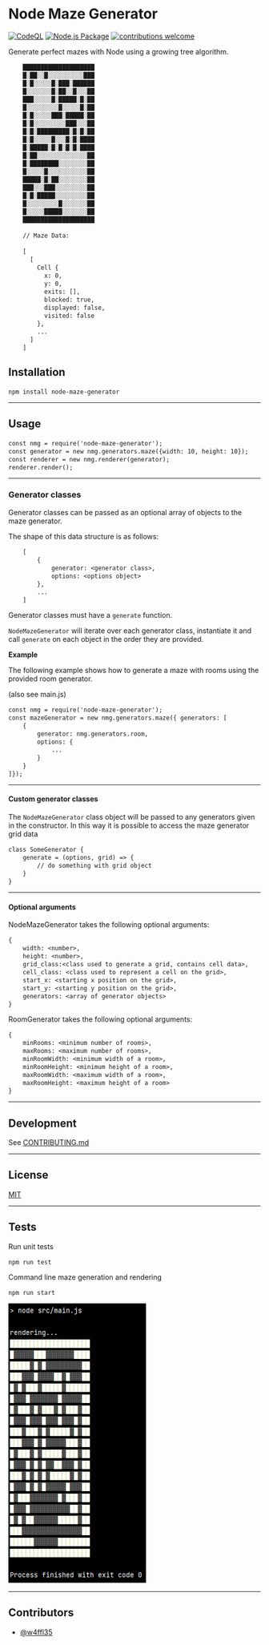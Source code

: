 # Node Maze Generator

[![CodeQL](https://github.com/w4ffl35/node-maze-generator/actions/workflows/codeql.yml/badge.svg)](https://github.com/w4ffl35/node-maze-generator/actions/workflows/codeql.yml) [![Node.js Package](https://github.com/w4ffl35/node-maze-generator/actions/workflows/npm-publish.yml/badge.svg)](https://github.com/w4ffl35/node-maze-generator/actions/workflows/npm-publish.yml)
[![contributions welcome](https://img.shields.io/badge/contributions-welcome-brightgreen.svg?style=flat)](https://github.com/dwyl/esta/issues)

Generate perfect mazes with Node using a growing tree algorithm.

        ████████████████████
        █░██░░█░░░░░░░░░░███
        █░█░░░░░█░███░██████
        █░░░░░░░█░██░░█░░░██
        ███░░░░░█░█████░█░██
        █░░░░░░░░░█░░░░░█░██
        █░█░░░░░███░█████░██
        █░█░░░░░░░░░███░░░██
        █░█░█████████░█░█░██
        █░█░░░░░█░░░█░█░████
        █░█████░█░█░█░█░████
        █░██░░░░░░░░░░░░░░██
        █░████████░░░░░░░░██
        █░░░░░█░░░░░░░░░░░██
        █████░█░██░░░░░░░░██
        ███░░░███░░░░░░░░░██
        █░█░█████░░░░░░░░░██
        █░░░░░░░░░█░░░░░░░██
        █░░░░░█████░░░░░░░██
        ████████████████████
        
        // Maze Data:

        [
          [
            Cell {
              x: 0,
              y: 0,
              exits: [],
              blocked: true,
              displayed: false,
              visited: false
            },
            ...
          ]
        ]

## Installation

    npm install node-maze-generator

---

## Usage

    const nmg = require('node-maze-generator');
    const generator = new nmg.generators.maze({width: 10, height: 10});
    const renderer = new nmg.renderer(generator);
    renderer.render();

---

### Generator classes

Generator classes can be passed as an optional array of objects to the maze generator.

The shape of this data structure is as follows:

        [
            {
                generator: <generator class>,
                options: <options object>
            },
            ...
        ]

Generator classes must have a `generate` function.

`NodeMazeGenerator` will iterate over each generator class, instantiate it and call `generate` on each object in the 
order they are provided.

**Example**

The following example shows how to generate a maze with rooms using the provided room generator.

(also see main.js)

    const nmg = require('node-maze-generator');
    const mazeGenerator = new nmg.generators.maze({ generators: [
        {
            generator: nmg.generators.room,
            options: {
                ...
            }
        }
    ]});

---

#### Custom generator classes

The `NodeMazeGenerator` class object will be passed to any generators given in the constructor.
In this way it is possible to access the maze generator grid data

    class SomeGenerator {
        generate = (options, grid) => {
            // do something with grid object
        }
    }

---

#### Optional arguments

NodeMazeGenerator takes the following optional arguments:

    {
        width: <number>,
        height: <number>,
        grid_class:<class used to generate a grid, contains cell data>,
        cell_class: <class used to represent a cell on the grid>,
        start_x: <starting x position on the grid>,
        start_y: <starting y position on the grid>,
        generators: <array of generator objects>
    }

RoomGenerator takes the following optional arguments:

    {
        minRooms: <minimum number of rooms>,
        maxRooms: <maximum number of rooms>,
        minRoomWidth: <minimum width of a room>,
        minRoomHeight: <minimum height of a room>,
        maxRoomWidth: <maximum width of a room>,
        maxRoomHeight: <maximum height of a room>
    }
    
---

## Development

See [CONTRIBUTING.md](CONTRIBUTING.md)

---

## License

[MIT](LICENSE)

---

## Tests

Run unit tests

    npm run test

Command line maze generation and rendering
    
    npm run start

![img_2.png](sample_maze_output.png)

---

## Contributors

  - [@w4ffl35](https://github.com/w4ffl35)
